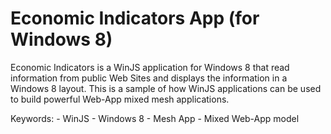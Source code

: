 Economic Indicators App (for Windows 8)
=======================================

Economic Indicators is a WinJS application for Windows 8 that read information from  public Web Sites and displays the information in a Windows 8 layout.
This is a sample of how WinJS applications can be used to build powerful Web-App mixed mesh applications.

Keywords: 
	- WinJS
	- Windows 8
	- Mesh App
	- Mixed Web-App model
